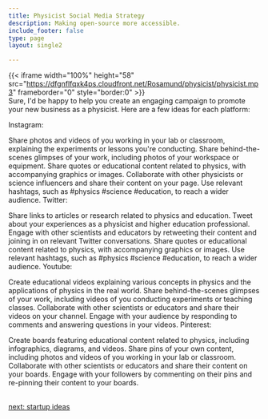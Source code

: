 ```yaml
---
title: Physicist Social Media Strategy
description: Making open-source more accessible.
include_footer: false
type: page
layout: single2

---
```


{{< iframe width="100%" height="58" src="https://dfgnflfqxk4ps.cloudfront.net/Rosamund/physicist/physicist.mp3" frameborder="0" style="border:0" >}}<br>
Sure, I'd be happy to help you create an engaging campaign to promote your new business as a physicist. Here are a few ideas for each platform:

Instagram:

Share photos and videos of you working in your lab or classroom, explaining the experiments or lessons you're conducting.
Share behind-the-scenes glimpses of your work, including photos of your workspace or equipment.
Share quotes or educational content related to physics, with accompanying graphics or images.
Collaborate with other physicists or science influencers and share their content on your page.
Use relevant hashtags, such as #physics #science #education, to reach a wider audience.
Twitter:

Share links to articles or research related to physics and education.
Tweet about your experiences as a physicist and higher education professional.
Engage with other scientists and educators by retweeting their content and joining in on relevant Twitter conversations.
Share quotes or educational content related to physics, with accompanying graphics or images.
Use relevant hashtags, such as #physics #science #education, to reach a wider audience.
Youtube:

Create educational videos explaining various concepts in physics and the applications of physics in the real world.
Share behind-the-scenes glimpses of your work, including videos of you conducting experiments or teaching classes.
Collaborate with other scientists or educators and share their videos on your channel.
Engage with your audience by responding to comments and answering questions in your videos.
Pinterest:

Create boards featuring educational content related to physics, including infographics, diagrams, and videos.
Share pins of your own content, including photos and videos of you working in your lab or classroom.
Collaborate with other scientists or educators and share their content on your boards.
Engage with your followers by commenting on their pins and re-pinning their content to your boards.

<br>
<a href="https://workdojos.com/physicist/startup">next: startup ideas</a>
</p>